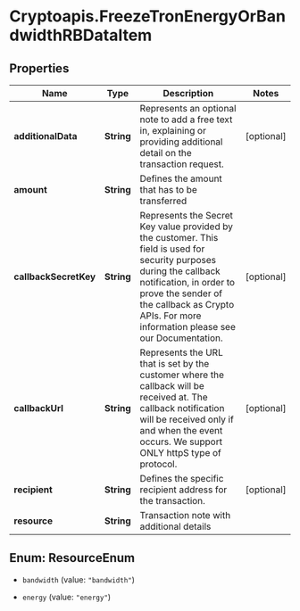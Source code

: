 # Cryptoapis.FreezeTronEnergyOrBandwidthRBDataItem

## Properties

Name | Type | Description | Notes
------------ | ------------- | ------------- | -------------
**additionalData** | **String** | Represents an optional note to add a free text in, explaining or providing additional detail on the transaction request. | [optional] 
**amount** | **String** | Defines the amount that has to be transferred | 
**callbackSecretKey** | **String** | Represents the Secret Key value provided by the customer. This field is used for security purposes during the callback notification, in order to prove the sender of the callback as Crypto APIs. For more information please see our Documentation. | [optional] 
**callbackUrl** | **String** | Represents the URL that is set by the customer where the callback will be received at. The callback notification will be received only if and when the event occurs. We support ONLY httpS type of protocol. | [optional] 
**recipient** | **String** | Defines the specific recipient address for the transaction. | [optional] 
**resource** | **String** | Transaction note with additional details | 



## Enum: ResourceEnum


* `bandwidth` (value: `"bandwidth"`)

* `energy` (value: `"energy"`)




